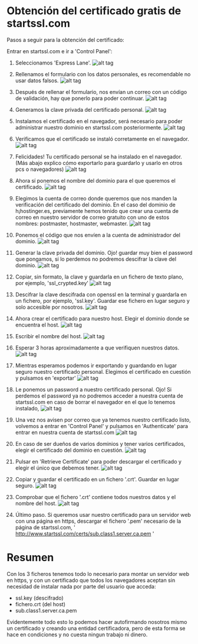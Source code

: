 # Obtención del certificado gratis de startssl.com

Pasos a seguir para la obtención del certificado:

Entrar en startssl.com e ir a 'Control Panel':

1. Seleccionamos 'Express Lane'.
![alt tag](images/1.png?raw_true "Entrar en Control Panel")

2. Rellenamos el formulario con los datos personales, es recomendable no usar datos falsos.
![alt tag](images/2.png?raw_true "Rellenar formulario")

3. Después de rellenar el formulario, nos envían un correo con un código de validación, hay que ponerlo para poder continuar.
![alt tag](images/3.png?raw_true "Confirmar con el código recibido")

4. Generamos la clave privada del certificado personal.
![alt tag](images/4.png?raw_true "Generar clave privada")

5. Instalamos el certificado en el navegador, será necesario para poder administrar nuestro dominio en startssl.com posteriormente.
![alt tag](images/5.png?raw_true "Instalar certificado")

6. Verificamos que el certificado se instaló corretamente en el navegador.
![alt tag](images/5.1.png?raw_true "Verificar certificado")

7. Felicidades! Tu certificado personal se ha instalado en el navegador. (Más abajo explico cómo exportarlo para guardarlo y usarlo en otros pcs o navegadores)
![alt tag](images/6.png?raw_true "Continuar")

8. Ahora sí ponemos el nombre del dominio para el que queremos el certificado.
![alt tag](images/7.png?raw_true "Poner nombre del dominio")

9. Elegimos la cuenta de correo donde queremos que nos manden la verificación del certificado del dominio.
En el caso del dominio de h¡hostinger.es, previamente hemos tenido que crear una cuenta de correo en nuestro servidor de correo gratuito con uno de estos nombres: postmaster, hostmaster, webmaster.
![alt tag](images/8.png?raw_true "Elegir cuenta de correo del dominio")

10. Ponemos el código que nos envíen a la cuenta de administrador del dominio.
![alt tag](images/9.png?raw_true "Escribir código de activación el el fromulario")

11. Generar la clave privada del dominio. Ojo! guardar muy bien el password que pongamos, si lo perdemos no podremos descifrar la clave del dominio.
![alt tag](images/10.png?raw_true "Generar clave privada del dominio")

12. Copiar, sin formato, la clave y guardarla en un fichero de texto plano, por ejemplo, 'ssl_crypted.key'
![alt tag](images/11.png?raw_true "Copiar y guardar clave cifrada")

13. Descifrar la clave descifrada con openssl en la terminal y guardarla en un fichero, por ejemplo, 'ssl.key'. Guardar ese fichero en lugar seguro y solo accesible por nosotros.
![alt tag](images/12.png?raw_true "Descifrar y guardar clave en un fichero.")

14. Ahora crear el certificado para nuestro host. Elegir el dominio donde se encuentra el host.
![alt tag](images/13.png?raw_true "Elegir el dominio")

15. Escribir el nombre del host.
![alt tag](images/14.png?raw_true "Escribir nombre del host")

16. Esperar 3 horas aproximadamente a que verifiquen nuestros datos.
![alt tag](images/15.png?raw_true "Esperar pacientemente")

17. Mientras esperamos podemos ir exportando y guardando en lugar seguro nuestro certificado personal. Elegimos el certificado en cuestión y pulsamos en 'exportar'
![alt tag](images/16.png?raw_true "Seleccionar certificado personal y exportarlo")

18. Le ponemos un password a nuestro certificado personal. Ojo! Si perdemos el password ya no podremos acceder a nuestra cuenta de startssl.com en caso de borrar el navegador en el que lo tenemos instalado,
![alt tag](images/16.1.png?raw_true "Poner contraseña al certificado.")

19. Una vez nos avisen por correo que ya tenemos nuestro certificado listo, volvemos a entrar en 'Control Panel' y pulsamos en 'Authenticate' para entrar en nuestra cuenta de startssl.com
![alt tag](images/17.png?raw_true "Authenticate")

20. En caso de ser dueños de varios dominios y tener varios certificados, elegir el certificado del dominio en cuestión.
![alt tag](images/17.1.png?raw_true "Elegir certificado")

21. Pulsar en 'Retrieve Certificate' para poder descargar el certificado y elegir el único que debemos tener.
![alt tag](images/18.png?raw_true "Descargar certificado")

22. Copiar y guardar el certificado en un fichero '.crt'. Guardar en lugar seguro.
![alt tag](images/19.png?raw_true "Guardar certificado")

23. Comprobar que el fichero '.crt' contiene todos nuestros datos y el nombre del host.
![alt tag](images/19.1.png?raw_true "Guardar certificado")

24. Último paso. Si queremos usar nuestro certificado para un servidor web con una página en https, descargar el fichero '.pem' necesario de la página de startssl.com, ' http://www.startssl.com/certs/sub.class1.server.ca.pem '

# Resumen

Con los 3 ficheros tenemos todo lo necesario para montar un servidor web en https, y con un certificado que todos los navegadores aceptan sin necesidad de instalar nada por parte del usuario que acceda:
- ssl.key   (descifrado)
- fichero.crt (del host)
- sub.class1.server.ca.pem

Evidentemente todo esto lo podemos hacer autofirmando nosotros mismo un certificado y creando una entidad certificadora, pero de esta forma se hace en condiciones y no cuesta ningun trabajo ni dinero.

